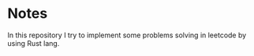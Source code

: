 # Notes

In this repository I try to implement some problems solving in leetcode by using Rust lang.
